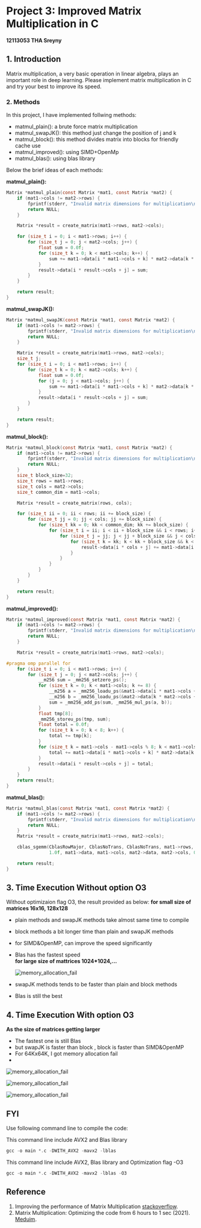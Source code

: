 # Project 3: Improved Matrix Multiplication in C
**12113053 THA Sreyny**

## 1. Introduction
Matrix multiplication, a very basic operation in linear algebra, plays an important role in deep learning.
Please implement matrix multiplication in C and try your best to improve its speed. 
### 2. Methods
In this project, I have implemented follwing methods:
- matmul_plain(): a brute force matrix multiplication
- matmul_swapJK(): this method just change the position of j and k
- matmul_block(): this method divides matrix into blocks for friendly cache use
- matmul_improved(): using SIMD+OpenMp
- matmul_blas(): using blas library
  
Below the brief ideas of each methods:

**matmul_plain():**
```c
Matrix *matmul_plain(const Matrix *mat1, const Matrix *mat2) {
    if (mat1->cols != mat2->rows) {
        fprintf(stderr, "Invalid matrix dimensions for multiplication\n");
        return NULL;
    }

    Matrix *result = create_matrix(mat1->rows, mat2->cols);

    for (size_t i = 0; i < mat1->rows; i++) {
        for (size_t j = 0; j < mat2->cols; j++) {
            float sum = 0.0f;
            for (size_t k = 0; k < mat1->cols; k++) {
                sum += mat1->data[i * mat1->cols + k] * mat2->data[k * mat2->cols + j];
            }
            result->data[i * result->cols + j] = sum;
        }
    }

    return result;
}
```

**matmul_swapJK():**
```c
Matrix *matmul_swapJK(const Matrix *mat1, const Matrix *mat2) {
    if (mat1->cols != mat2->rows) {
        fprintf(stderr, "Invalid matrix dimensions for multiplication\n");
        return NULL;
    }

    Matrix *result = create_matrix(mat1->rows, mat2->cols);
    size_t j;
    for (size_t i = 0; i < mat1->rows; i++) {
        for (size_t k = 0; k < mat2->cols; k++) {
            float sum = 0.0f;
            for (j = 0; j < mat1->cols; j++) {
                sum += mat1->data[i * mat1->cols + k] * mat2->data[k * mat2->cols + j];
            }
            result->data[i * result->cols + j] = sum;
        }
    }

    return result;
}
```
**matmul_block():**
```c
Matrix *matmul_block(const Matrix *mat1, const Matrix *mat2) {
    if (mat1->cols != mat2->rows) {
        fprintf(stderr, "Invalid matrix dimensions for multiplication\n");
        return NULL;
    }
    size_t block_size=32;
    size_t rows = mat1->rows;
    size_t cols = mat2->cols;
    size_t common_dim = mat1->cols;

    Matrix *result = create_matrix(rows, cols);

    for (size_t ii = 0; ii < rows; ii += block_size) {
        for (size_t jj = 0; jj < cols; jj += block_size) {
            for (size_t kk = 0; kk < common_dim; kk += block_size) {
                for (size_t i = ii; i < ii + block_size && i < rows; i++) {
                    for (size_t j = jj; j < jj + block_size && j < cols; j++) {
                        for (size_t k = kk; k < kk + block_size && k < common_dim; k++) {
                            result->data[i * cols + j] += mat1->data[i * common_dim + k] * mat2->data[k * cols + j];
                        }
                    }
                }
            }
        }
    }

    return result;
}
```
**matmul_improved():**
```c
Matrix *matmul_improved(const Matrix *mat1, const Matrix *mat2) {
    if (mat1->cols != mat2->rows) {
        fprintf(stderr, "Invalid matrix dimensions for multiplication\n");
        return NULL;
    }

    Matrix *result = create_matrix(mat1->rows, mat2->cols);

#pragma omp parallel for
    for (size_t i = 0; i < mat1->rows; i++) {
        for (size_t j = 0; j < mat2->cols; j++) {
            __m256 sum = _mm256_setzero_ps();
            for (size_t k = 0; k < mat1->cols; k += 8) {
                __m256 a = _mm256_loadu_ps(&mat1->data[i * mat1->cols + k]);
                __m256 b = _mm256_loadu_ps(&mat2->data[k * mat2->cols + j]);
                sum = _mm256_add_ps(sum, _mm256_mul_ps(a, b));
            }
            float tmp[8];
            _mm256_storeu_ps(tmp, sum);
            float total = 0.0f;
            for (size_t k = 0; k < 8; k++) {
                total += tmp[k];
            }
            for (size_t k = mat1->cols - mat1->cols % 8; k < mat1->cols; k++) {
                total += mat1->data[i * mat1->cols + k] * mat2->data[k * mat2->cols + j];
            }
            result->data[i * result->cols + j] = total;
        }
    }
    return result;
}
```
**matmul_blas():**
```c
Matrix *matmul_blas(const Matrix *mat1, const Matrix *mat2) {
    if (mat1->cols != mat2->rows) {
        fprintf(stderr, "Invalid matrix dimensions for multiplication\n");
        return NULL;
    }
    Matrix *result = create_matrix(mat1->rows, mat2->cols);

    cblas_sgemm(CblasRowMajor, CblasNoTrans, CblasNoTrans, mat1->rows, mat2->cols, mat1->cols,
                1.0f, mat1->data, mat1->cols, mat2->data, mat2->cols, 0.0f, result->data, result->cols);

    return result;
}
```
## 3. Time Execution Without option O3
Without optimizaion flag O3, the result provided as below:
**for small size of matrices 16x16, 128x128**
- plain methods and swapJK methods take almost same time to compile
- block methods a bit longer time than plain and swapJK methods
- for SIMD&OpenMP, can improve the speed significantly
- Blas has the fastest speed  
**for large size of mattrices 1024*1024,...**

  ![memory_allocation_fail](https://github.com/sreyny1902/SUSTech-Courses/blob/main/CS205-C%2B%2B/project3/img/img5.png)
  
- swapJK methods tends to be faster than plain and block methods
- Blas is still the best

## 4. Time Execution With option O3
**As the size of matrices getting larger**
- The fastest one is still Blas
- but swapJK is faster than block , block is faster than SIMD&OpenMP
- For 64Kx64K, I got memory allocation fail
- 
![memory_allocation_fail](https://github.com/sreyny1902/SUSTech-Courses/blob/main/CS205-C%2B%2B/project3/img/img3.png)

![memory_allocation_fail](https://github.com/sreyny1902/SUSTech-Courses/blob/main/CS205-C%2B%2B/project3/img/img2.png)

![memory_allocation_fail](https://github.com/sreyny1902/SUSTech-Courses/blob/main/CS205-C%2B%2B/project3/img/img1.png)

## FYI
Use following command line to compile the code:

This command line include AVX2 and Blas library
```c
gcc -o main *.c -DWITH_AVX2 -mavx2 -lblas
```
This command line include AVX2, Blas library and Optimization flag -O3
```c
gcc -o main *.c -DWITH_AVX2 -mavx2 -lblas -O3
```
## Reference
1. Improving the performance of Matrix Multiplication [stackoverflow](https://stackoverflow.com/questions/44375076/improving-the-performance-of-matrix-multiplication).
2. Matrix Multiplication: Optimizing the code from 6 hours to 1 sec (2021). [Meduim](https://vaibhaw-vipul.medium.com/matrix-multiplication-optimizing-the-code-from-6-hours-to-1-sec-70889d33dcfa).
